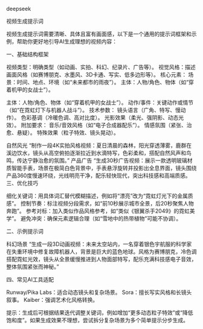 deepseek


视频生成提示词


视频生成提示词需要清晰、具体且富有画面感，以下是一个通用的提示词框架和示例，帮助你更好地引导AI生成理想的视频内容：

 

一、基础结构框架

视频类型：明确类型（如动画、实拍、科幻、纪录片、广告等）。
视觉风格：描述画面风格（如赛博朋克、水墨风、3D卡通、写实、低多边形等）。
核心元素：
场景：时间、地点、环境（如“未来都市的雨夜”）。
主体：人物/角色、物体（如“穿着机甲的女战士”）。


主体：人物/角色、物体（如“穿着机甲的女战士”）。
动作/事件：关键动作或情节（如“在霓虹灯下与机器人战斗”）。
技术参数：
镜头语言（广角、特写、慢动作）。
色彩基调（冷暖色调、高对比度）。
光影效果（柔光、强阴影、动态光效）。
附加要求：
音乐/音效风格（如“电子合成器配乐”）。
情感氛围（紧张、治愈、悬疑）。
特殊效果（粒子特效、镜头晃动）。

自然风光
“制作一段4K实拍风格视频：夏日清晨的森林，阳光穿透薄雾，鹿群在溪边饮水，镜头从高空俯拍逐渐拉近到水滴特写，色彩柔和，搭配自然风声和鸟鸣，传达宁静治愈的氛围。”
产品广告
“生成30秒广告视频：展示一款透明玻璃材质智能手表，场景在极简白色背景中，手表悬浮旋转并投影出全息界面，镜头围绕产品360度慢速环绕，光线明亮干净，配乐轻快现代，突出科技感和高端质感。
三、优化技巧

细化关键词：用具体词汇替代模糊描述，例如将“漂亮”改为“霓虹灯光下的金属质感”。
控制节奏：标注视频分段需求，如“前10秒展示城市全景，后20秒聚焦人物奔跑”。
参考对标：加入类似作品风格参考，如“类似《银翼杀手2049》的霓虹美学”。
避免冲突：确保元素逻辑合理（如“雪地中的热带植物”可能不协调）。

二、示例提示词

科幻场景
“生成一段3D动画视频：未来太空站内，一名穿着银色宇航服的科学家在失重环境中修复故障机器人，背景是巨大的蓝色地球。风格为赛博朋克，冷色调搭配霓虹光效，镜头从全景缓慢推进到人物面部特写，配乐充满科技感电子音效，整体氛围紧张而神秘。”


四、常见AI工具适配

Runway/Pika Labs：适合动态镜头和复杂场景。
Sora：擅长写实风格和长镜头叙事。
Kaiber：强调艺术化风格转换。

 

提示：生成后可根据结果迭代调整关键词，例如增加“更多动态粒子特效”或“降低饱和度”。如果生成效果不理想，尝试拆分复杂场景为多个简单提示分步生成。




